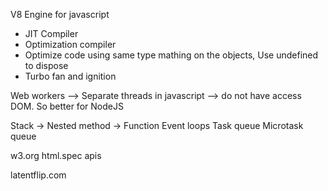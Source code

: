 V8 Engine for javascript
- JIT Compiler
- Optimization compiler
- Optimize code using same type mathing on the objects, Use undefined to dispose
- Turbo fan and ignition

Web workers --> Separate threads in javascript --> do not have access DOM. So better for NodeJS


Stack -> Nested method -> Function
Event loops 
Task queue
Microtask queue


w3.org
html.spec apis

latentflip.com

